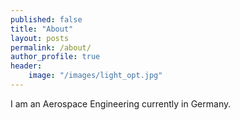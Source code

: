 ```yaml
---
published: false
title: "About"
layout: posts
permalink: /about/
author_profile: true
header:
    image: "/images/light_opt.jpg"
---
```


I am an Aerospace Engineering currently in Germany.
